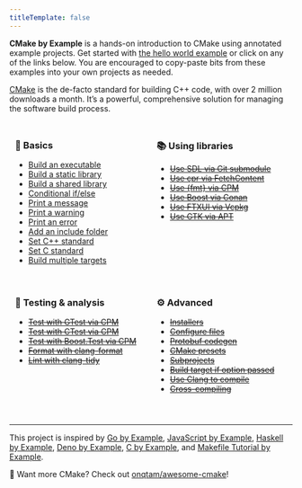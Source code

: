 ```yaml
---
titleTemplate: false
---
```


<b>CMake by Example</b> is a hands-on introduction to CMake using annotated
example projects. Get started with [the hello world example](/executable/) or click on any of
the links below. You are encouraged to copy-paste bits from these examples into
your own projects as needed.

[CMake](https://cmake.org/) is the de-facto standard for building C++ code, with over 2 million downloads a month. It’s a powerful, comprehensive solution for managing the software build process.

<div class="mygrid">
<div class="mygrid-item">

### 🚩 Basics

- [Build an executable](/build-executable/)
- [Build a static library](/build-static-library/)
- [Build a shared library](/build-shared-library/)
- [Conditional if/else](/if-else/)
- [Print a message](/print-message/)
- [Print a warning](/print-message/#print-a-warning)
- [Print an error](/print-message/#print-an-error)
- [Add an include folder](/add-include-folder/)
- [Set C++ standard](/set-cpp-standard/)
- [Set C standard](/set-cpp-standard/#set-c-standard)
- [Build multiple targets](/build-multiple-targets/)

</div>
<div class="mygrid-item">

### 📚 Using libraries

- ~~[Use SDL via Git submodule](/sdl-submodule/)~~
- ~~[Use cpr via FetchContent](/cpr-fetchcontent/)~~
- ~~[Use {fmt} via CPM](/fmt-cpm/)~~
- ~~[Use Boost via Conan](/boost-conan/)~~
- ~~[Use FTXUI via Vcpkg](/ftxui-vcpkg/)~~
- ~~[Use GTK via APT](/gtk-apt/)~~

</div><div class="mygrid-item">

### 🧪 Testing & analysis

- ~~[Test with GTest via CPM](/gtest-cpm/)~~
- ~~[Test with CTest via CPM](/unity-cpm/)~~
- ~~[Test with Boost.Test via CPM](/boost-test-cpm/)~~
- ~~[Format with clang-format](/clang-format/)~~
- ~~[Lint with clang-tidy](/clang-tidy/)~~

</div><div class="mygrid-item">

### ⚙️ Advanced

- ~~[Installers](/installers/)~~
- ~~[Configure files](/configure/)~~
- ~~[Protobuf codegen](/protobuf-codegen/)~~
- ~~[CMake presets](/presets/)~~
- ~~[Subprojects](/subprojects/)~~
- ~~[Build target if option passed](/if-option/)~~
- ~~[Use Clang to compile](/use-clang/)~~
- ~~[Cross-compiling](/cross-compile/)~~

</div></div>

<br />
<hr />

This project is inspired by [Go by Example](https://gobyexample.com/), [JavaScript by Example](https://javascriptbyexample.com/), [Haskell by Example](https://lotz84.github.io/haskellbyexample/), [Deno by Example](https://examples.deno.land/), [C by Example](https://www.cbyexample.com/), and [Makefile Tutorial by Example](https://makefiletutorial.com/).

👀 Want more CMake? Check out [onqtam/awesome-cmake](https://github.com/onqtam/awesome-cmake)!

<style scoped>
@media screen and (min-width: 600px) {
  .mygrid {
    display: flex;
    flex-wrap: wrap;
  }
  .mygrid-item {
    flex: 0 0 calc(50% - 20px); /* Adjust the width as needed */
    margin: 10px;
  }
}
</style>
